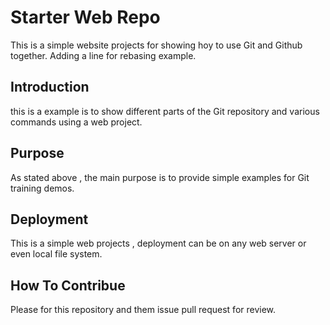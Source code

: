 # Starter Web Repo

This is a simple website projects for showing hoy to use Git and Github together. 
Adding a line for rebasing example. 


## Introduction

this is a example is to show different parts of the Git repository and various commands using a web project. 

## Purpose

As stated above , the main purpose is to provide simple examples for Git training demos. 

## Deployment

This is a simple web projects , deployment can be on any web server or even local file system.

## How To Contribue

Please for this repository and them issue pull request for review.